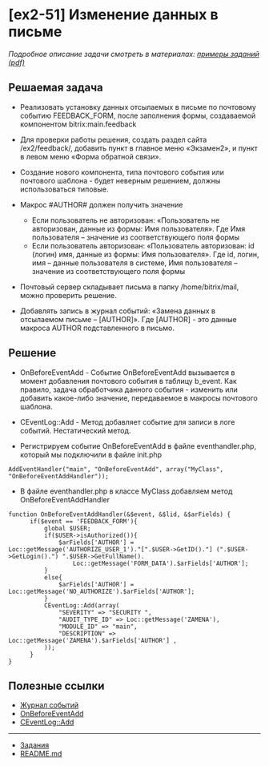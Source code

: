 # [ex2-51] Изменение данных в письме

*Подробное описание задачи смотреть в материалах: [примеры заданий (pdf)](../pubinfo/Ex2AllType.pdf)*

## Решаемая задача

* Реализовать установку данных отсылаемых в письме по почтовому событию FEEDBACK_FORM, после заполнения формы, создаваемой компонентом bitrix:main.feedback

* Для проверки работы решения, создать раздел сайта /ex2/feedback/, добавить пункт в главное меню «Экзамен2», и пункт в левом меню «Форма обратной связи».

* Создание нового компонента, типа почтового события или почтового шаблона - будет неверным решением, должны использоваться типовые.

* Макрос #AUTHOR# должен получить значение
    * Если пользователь не авторизован: «Пользователь не авторизован, данные из формы: Имя пользователя». Где Имя пользователя – значение из соответствующего поля формы
    * Если пользователь авторизован: «Пользователь авторизован: id (логин) имя, данные из формы: Имя пользователя».  Где id, логин, имя – данные пользователя в системе, Имя пользователя – значение из соответствующего поля формы

* Почтовый сервер складывает письма в папку /home/bitrix/mail, можно проверить решение.

* Добавлять запись в журнал событий: «Замена данных в отсылаемом письме – [AUTHOR]». Где [AUTHOR] - это данные макроса AUTHOR подставленного в письмо.

## Решение

* OnBeforeEventAdd - Событие OnBeforeEventAdd вызывается в момент добавления почтового события в таблицу b_event. Как правило, задача обработчика данного события - изменить или добавить какое-либо значение, передаваемое в макросы почтового шаблона.

* CEventLog::Add - Метод добавляет событие для записи в логе событий. Нестатический метод.
  
* Регистрируем событие OnBeforeEventAdd в файле eventhandler.php, который мы подключили в файле init.php

```
AddEventHandler("main", "OnBeforeEventAdd", array("MyClass", "OnBeforeEventAddHandler"));
```   
      
* В файле eventhandler.php в классе MyClass добавляем метод OnBeforeEventAddHandler

```  
function OnBeforeEventAddHandler(&$event, &$lid, &$arFields) {
      if($event == 'FEEDBACK_FORM'){
          global $USER;
          if($USER->isAuthorized()){
              $arFields['AUTHOR'] = Loc::getMessage('AUTHORIZE_USER_1')."[".$USER->GetID()."] (".$USER->GetLogin().") ".$USER->GetFullName().
                  Loc::getMessage('FORM_DATA').$arFields['AUTHOR'];
          }
          else{
              $arFields['AUTHOR'] = Loc::getMessage('NO_AUTHORIZE').$arFields['AUTHOR'];
          }
          CEventLog::Add(array(
              "SEVERITY" => "SECURITY ",
              "AUDIT_TYPE_ID" => Loc::getMessage('ZAMENA'),
              "MODULE_ID" => "main",
              "DESCRIPTION" => Loc::getMessage('ZAMENA').$arFields['AUTHOR'] ,
          ));
      }
}
```  

## Полезные ссылки

* [Журнал событий](/bitrix/admin/event_log.php?lang=ru)
* [OnBeforeEventAdd](https://dev.1c-bitrix.ru/api_help/main/events/onbeforeeventadd.php)
* [CEventLog::Add](https://dev.1c-bitrix.ru/api_help/main/reference/ceventlog/add.php)

____
* [Задания](tasks.md)
* [README.md](../../README.md)